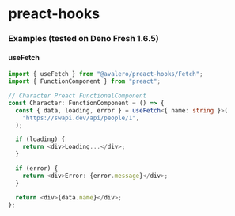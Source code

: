# preact-hooks


### Examples (tested on Deno Fresh 1.6.5)

#### useFetch

```typescript
import { useFetch } from "@avalero/preact-hooks/Fetch";
import { FunctionComponent } from "preact";

// Character Preact FunctionalComponent
const Character: FunctionComponent = () => {
  const { data, loading, error } = useFetch<{ name: string }>(
    "https://swapi.dev/api/people/1",
  );

  if (loading) {
    return <div>Loading...</div>;
  }

  if (error) {
    return <div>Error: {error.message}</div>;
  }

  return <div>{data.name}</div>;
};
```
